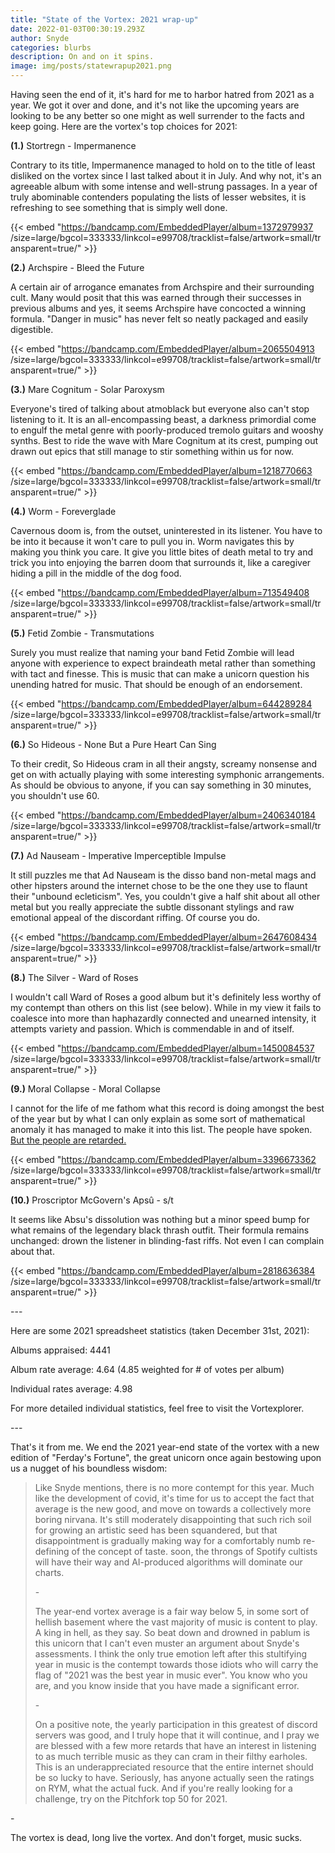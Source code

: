 ```yaml
---
title: "State of the Vortex: 2021 wrap-up"
date: 2022-01-03T00:30:19.293Z
author: Snyde
categories: blurbs
description: On and on it spins.
image: img/posts/statewrapup2021.png
---
```

Having seen the end of it, it's hard for me to harbor hatred from 2021 as a year. We got it over and done, and it's not like the upcoming years are looking to be any better so one might as well surrender to the facts and keep going. Here are the vortex's top choices for 2021:

**(1.)** Stortregn - Impermanence

Contrary to its title, Impermanence managed to hold on to the title of least disliked on the vortex since I last talked about it in July. And why not, it's an agreeable album with some intense and well-strung passages. In a year of truly abominable contenders populating the lists of lesser websites, it is refreshing to see something that is simply well done.

{{< embed "https://bandcamp.com/EmbeddedPlayer/album=1372979937 /size=large/bgcol=333333/linkcol=e99708/tracklist=false/artwork=small/transparent=true/" >}}

**(2.)** Archspire - Bleed the Future

A certain air of arrogance emanates from Archspire and their surrounding cult. Many would posit that this was earned through their successes in previous albums and yes, it seems Archspire have concocted a winning formula. "Danger in music" has never felt so neatly packaged and easily digestible.

{{< embed "https://bandcamp.com/EmbeddedPlayer/album=2065504913 /size=large/bgcol=333333/linkcol=e99708/tracklist=false/artwork=small/transparent=true/" >}}

**(3.)** Mare Cognitum - Solar Paroxysm

Everyone's tired of talking about atmoblack but everyone also can't stop listening to it. It is an all-encompassing beast, a darkness primordial come to engulf the metal genre with poorly-produced tremolo guitars and wooshy synths. Best to ride the wave with Mare Cognitum at its crest, pumping out drawn out epics that still manage to stir something within us for now.

{{< embed "https://bandcamp.com/EmbeddedPlayer/album=1218770663 /size=large/bgcol=333333/linkcol=e99708/tracklist=false/artwork=small/transparent=true/" >}}

**(4.)** Worm - Foreverglade

Cavernous doom is, from the outset, uninterested in its listener. You have to be into it because it won't care to pull you in. Worm navigates this by making you think you care. It give you little bites of death metal to try and trick you into enjoying the barren doom that surrounds it, like a caregiver hiding a pill in the middle of the dog food.

{{< embed "https://bandcamp.com/EmbeddedPlayer/album=713549408 /size=large/bgcol=333333/linkcol=e99708/tracklist=false/artwork=small/transparent=true/" >}}

**(5.)** Fetid Zombie - Transmutations

Surely you must realize that naming your band Fetid Zombie will lead anyone with experience to expect braindeath metal rather than something with tact and finesse. This is music that can make a unicorn question his unending hatred for music. That should be enough of an endorsement.

{{< embed "https://bandcamp.com/EmbeddedPlayer/album=644289284 /size=large/bgcol=333333/linkcol=e99708/tracklist=false/artwork=small/transparent=true/" >}}

**(6.)** So Hideous - None But a Pure Heart Can Sing

To their credit, So Hideous cram in all their angsty, screamy nonsense and get on with actually playing with some interesting symphonic arrangements. As should be obvious to anyone, if you can say something in 30 minutes, you shouldn't use 60. 

{{< embed "https://bandcamp.com/EmbeddedPlayer/album=2406340184 /size=large/bgcol=333333/linkcol=e99708/tracklist=false/artwork=small/transparent=true/" >}}

**(7.)** Ad Nauseam - Imperative Imperceptible Impulse

It still puzzles me that Ad Nauseam is the disso band non-metal mags and other hipsters around the internet chose to be the one they use to flaunt their "unbound ecleticism". Yes, you couldn't give a half shit about all other metal but you really appreciate the subtle dissonant stylings and raw emotional appeal of the discordant riffing. Of course you do.

{{< embed "https://bandcamp.com/EmbeddedPlayer/album=2647608434 /size=large/bgcol=333333/linkcol=e99708/tracklist=false/artwork=small/transparent=true/" >}}

**(8.)** The Silver - Ward of Roses

I wouldn't call Ward of Roses a good album but it's definitely less worthy of my contempt than others on this list (see below). While in my view it fails to coalesce into more than haphazardly connected and unearned intensity, it attempts variety and passion. Which is commendable in and of itself.

{{< embed "https://bandcamp.com/EmbeddedPlayer/album=1450084537 /size=large/bgcol=333333/linkcol=e99708/tracklist=false/artwork=small/transparent=true/" >}}

**(9.)** Moral Collapse - Moral Collapse

I cannot for the life of me fathom what this record is doing amongst the best of the year but by what I can only explain as some sort of mathematical anomaly it has managed to make it into this list. The people have spoken. [But the people are retarded.](https://www.youtube.com/watch?v=QFgcqB8-AxE)

{{< embed "https://bandcamp.com/EmbeddedPlayer/album=3396673362 /size=large/bgcol=333333/linkcol=e99708/tracklist=false/artwork=small/transparent=true/" >}}

**(10.)** Proscriptor McGovern's Apsû - s/t

It seems like Absu's dissolution was nothing but a minor speed bump for what remains of the legendary black thrash outfit. Their formula remains unchanged: drown the listener in blinding-fast riffs. Not even I can complain about that.

{{< embed "https://bandcamp.com/EmbeddedPlayer/album=2818636384 /size=large/bgcol=333333/linkcol=e99708/tracklist=false/artwork=small/transparent=true/" >}}

\---

Here are some 2021 spreadsheet statistics (taken December 31st, 2021):

Albums appraised: 4441

Album rate average: 4.64 (4.85 weighted for # of votes per album)

Individual rates average: 4.98

For more detailed individual statistics, feel free to visit the Vortexplorer.

\---

That's it from me. We end the 2021 year-end state of the vortex with a new edition of "Ferday's Fortune", the great unicorn once again bestowing upon us a nugget of his boundless wisdom: 

> Like Snyde mentions, there is no more contempt for this year. Much like the development of covid, it's time for us to accept the fact that average is the new good, and move on towards a collectively more boring nirvana. It's still moderately disappointing that such rich soil for growing an artistic seed has been squandered, but that disappointment is gradually making way for a comfortably numb re-defining of the concept of taste.  soon, the throngs of Spotify cultists will have their way and AI-produced algorithms will dominate our charts.
>
> \-
>
> The year-end vortex average is a fair way below 5, in some sort of hellish basement where the vast majority of music is content to play. A king in hell, as they say. So beat down and drowned in pablum is this unicorn that I can't even muster an argument about Snyde's assessments. I think the only true emotion left after this stultifying year in music is the contempt towards those idiots who will carry the flag of "2021 was the best year in music ever". You know who you are, and you know inside that you have made a significant error.
>
> \-
>
> On a positive note, the yearly participation in this greatest of discord servers was good, and I truly hope that it will continue, and I pray we are blessed with a few more retards that have an interest in listening to as much terrible music as they can cram in their filthy earholes. This is an underappreciated resource that the entire internet should be so lucky to have. Seriously, has anyone actually seen the ratings on RYM, what the actual fuck.  And if you're really looking for a challenge, try on the Pitchfork top 50 for 2021.

\-

The vortex is dead, long live the vortex. And don't forget, music sucks.